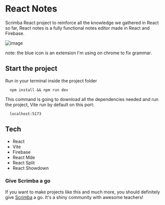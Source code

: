 # React Notes
Scrimba React project to reinforce all the knowledge we gathered in React so far, React notes is a fully functional notes editor made in React and Firebase.

![image](https://github.com/rafaelnacle/react-notes/assets/54647722/73834eab-2207-4b15-9749-fc928dc9ec01)

note: the blue icon is an extension I'm using on chrome to fix grammar.

## Start the project
Run in your terminal inside the project folder
```
  npm install && npm run dev
```
This command is going to download all the dependencies needed and run the project, Vite run by default on this port:
```
  localhost:5173
```

## Tech 
- React
- Vite
- Firebase
- React Mde
- React Split
- React Showdown


### Give Scrimba a go
If you want to make projects like this and much more, you should definitely give [Scrimba](https://scrimba.com/) a go. It's a shiny community with awesome teachers!